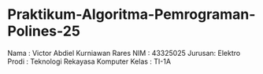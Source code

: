 # Praktikum-Algoritma-Pemrograman-Polines-25
Nama   : Victor Abdiel Kurniawan Rares
NIM    : 43325025
Jurusan: Elektro
Prodi  : Teknologi Rekayasa Komputer
Kelas  : TI-1A

